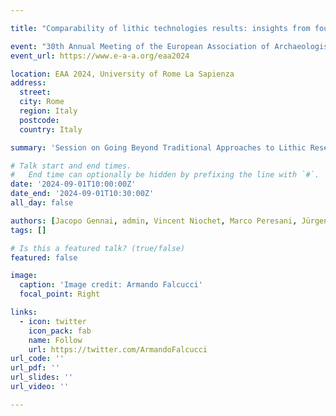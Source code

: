 ```yaml
---

title: "Comparability of lithic technologies results: insights from four Early Upper Palaeolithic assemblages"

event: "30th Annual Meeting of the European Association of Archaeologists (EAA), 2024"
event_url: https://www.e-a-a.org/eaa2024

location: EAA 2024, University of Rome La Sapienza
address:
  street:
  city: Rome
  region: Italy
  postcode:
  country: Italy

summary: 'Session on Going Beyond Traditional Approaches to Lithic Research in Prehistory and Protohistory: Hypothesis, methods, validation, contrast and raw data'

# Talk start and end times.
#   End time can optionally be hidden by prefixing the line with `#`.
date: '2024-09-01T10:00:00Z'
date_end: '2024-09-01T10:30:00Z'
all_day: false

authors: [Jacopo Gennai, admin, Vincent Niochet, Marco Peresani, Jürgen Richter, Marie Soressi]
tags: []

# Is this a featured talk? (true/false)
featured: false

image:
  caption: 'Image credit: Armando Falcucci'
  focal_point: Right

links:
  - icon: twitter
    icon_pack: fab
    name: Follow
    url: https://twitter.com/ArmandoFalcucci
url_code: ''
url_pdf: ''
url_slides: ''
url_video: ''

---
```


